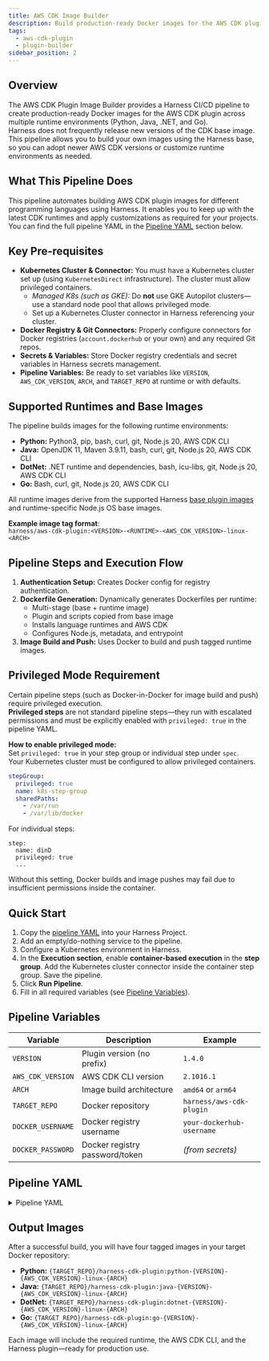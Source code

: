 ```yaml
---
title: AWS CDK Image Builder
description: Build production-ready Docker images for the AWS CDK plugin across multiple runtime environments.
tags: 
  - aws-cdk-plugin
  - plugin-builder
sidebar_position: 2
---
```


## Overview

The AWS CDK Plugin Image Builder provides a Harness CI/CD pipeline to create production-ready Docker images for the AWS CDK plugin across multiple runtime environments (Python, Java, .NET, and Go).  
Harness does not frequently release new versions of the CDK base image. This pipeline allows you to build your own images using the Harness base, so you can adopt newer AWS CDK versions or customize runtime environments as needed.

## What This Pipeline Does

This pipeline automates building AWS CDK plugin images for different programming languages using Harness. It enables you to keep up with the latest CDK runtimes and apply customizations as required for your projects.  
You can find the full pipeline YAML in the [Pipeline YAML](#pipeline-yaml) section below.

## Key Pre-requisites

- **Kubernetes Cluster & Connector:** You must have a Kubernetes cluster set up (using `KubernetesDirect` infrastructure). The cluster must allow privileged containers.  
  - *Managed K8s (such as GKE):* Do **not** use GKE Autopilot clusters—use a standard node pool that allows privileged mode.
  - Set up a Kubernetes Cluster connector in Harness referencing your cluster.
- **Docker Registry & Git Connectors:** Properly configure connectors for Docker registries (`account.dockerhub` or your own) and any required Git repos.
- **Secrets & Variables:** Store Docker registry credentials and secret variables in Harness secrets management.
- **Pipeline Variables:** Be ready to set variables like `VERSION`, `AWS_CDK_VERSION`, `ARCH`, and `TARGET_REPO` at runtime or with defaults.

## Supported Runtimes and Base Images

The pipeline builds images for the following runtime environments:

- **Python:** Python3, pip, bash, curl, git, Node.js 20, AWS CDK CLI
- **Java:** OpenJDK 11, Maven 3.9.11, bash, curl, git, Node.js 20, AWS CDK CLI
- **DotNet:** .NET runtime and dependencies, bash, icu-libs, git, Node.js 20, AWS CDK CLI
- **Go:** Bash, curl, git, Node.js 20, AWS CDK CLI

All runtime images derive from the supported Harness [base plugin images](https://hub.docker.com/r/harness/aws-cdk-plugin/tags) and runtime-specific Node.js OS base images.

**Example image tag format**:  
`harness/aws-cdk-plugin:<VERSION>-<RUNTIME>-<AWS_CDK_VERSION>-linux-<ARCH>`

## Pipeline Steps and Execution Flow

1. **Authentication Setup:** Creates Docker config for registry authentication.
2. **Dockerfile Generation:** Dynamically generates Dockerfiles per runtime:
    - Multi-stage (base + runtime image)
    - Plugin and scripts copied from base image
    - Installs language runtimes and AWS CDK
    - Configures Node.js, metadata, and entrypoint
3. **Image Build and Push:** Uses Docker to build and push tagged runtime images.

## Privileged Mode Requirement

Certain pipeline steps (such as Docker-in-Docker for image build and push) require privileged execution.  
**Privileged steps** are not standard pipeline steps—they run with escalated permissions and must be explicitly enabled with `privileged: true` in the pipeline YAML.

**How to enable privileged mode:**  
Set `privileged: true` in your step group or individual step under `spec`.  
Your Kubernetes cluster must be configured to allow privileged containers.

```yaml
stepGroup:
  privileged: true
  name: k8s-step-group
  sharedPaths:
    - /var/run
    - /var/lib/docker
```

For individual steps:
```
step:
  name: dinD
  privileged: true
  ...
```
Without this setting, Docker builds and image pushes may fail due to insufficient permissions inside the container.

## Quick Start

1. Copy the [pipeline YAML](/docs/continuous-delivery/cd-infrastructure/aws-cdk/cdk-image-build#pipeline-yaml) into your Harness Project.
2. Add an empty/do-nothing service to the pipeline.
3. Configure a Kubernetes environment in Harness.
4. In the **Execution section**, enable **container-based execution** in the **step group**. Add the Kubernetes cluster connector inside the container step group. Save the pipeline.
5. Click **Run Pipeline**.
6. Fill in all required variables (see [Pipeline Variables](#pipeline-variables)).

## Pipeline Variables

| Variable         | Description                        | Example                   |
| ---------------- | ---------------------------------- | ------------------------- |
| `VERSION`        | Plugin version (no prefix)         | `1.4.0`                   |
| `AWS_CDK_VERSION`| AWS CDK CLI version                | `2.1016.1`                |
| `ARCH`           | Image build architecture           | `amd64` or `arm64`        |
| `TARGET_REPO`    | Docker repository                  | `harness/aws-cdk-plugin`  |
| `DOCKER_USERNAME`| Docker registry username           | `your-dockerhub-username` |
| `DOCKER_PASSWORD`| Docker registry password/token     | *(from secrets)*          |

## Pipeline YAML

<details>
<summary>Pipeline YAML</summary>

Parameters to change:
- `projectIdentifier`, `orgIdentifier`, `connectorRef`, `your_k8s_connector`

```yaml
pipeline:
  projectIdentifier: your_project_identifier
  orgIdentifier: your_org_identifier
  tags: {}
  stages:
    - stage:
        identifier: cdk
        type: Deployment
        name: ckd
        spec:
          deploymentType: Kubernetes
          service:
            serviceRef: service
          environment:
            environmentRef: your_environment_identifier
            deployToAll: false
            infrastructureDefinitions:
              - identifier: your_infrastructure_identifier
          execution:
            steps:
              - stepGroup:
                  identifier: build
                  name: build
                  sharedPaths:
                    - /var/run
                    - /var/lib/docker
                  steps:
                    - step:
                        type: Background
                        name: dinD
                        identifier: Background
                        spec:
                          connectorRef: your_connector_identifier
                          image: docker:24.0-dind
                          shell: Sh
                          privileged: true
                    - step:
                        type: Run
                        name: Build and push
                        identifier: Run_2
                        spec:
                          connectorRef: your_connector_identifier
                          image: docker:24.0-dind
                          shell: Sh
                          command: |-
                            #!/bin/bash
                            set -euo pipefail
                            # Install common dependencies once - git/node/python/bash etc.
                            apk add --no-cache bash icu-libs krb5-libs libgcc libintl libssl3 libstdc++ zlib git curl python3 py3-pip bash curl
                            export VERSION="<+pipeline.variables.VERSION>"
                            export AWS_CDK_VERSION="<+pipeline.variables.AWS_CDK_VERSION>"
                            export ARCH="<+pipeline.variables.ARCH>"
                            export TARGET_REPO="<+pipeline.variables.TARGET_REPO>"
                            DOCKER_USERNAME=<+pipeline.variables.DOCKER_USERNAME>
                            DOCKER_PASSWORD=<+pipeline.variables.DOCKER_PASSWORD>
                            SOURCE_REGISTRY="harness/aws-cdk-plugin"
                            SCRATCH_IMAGE="${SOURCE_REGISTRY}:${VERSION}-base-${ARCH}"
                            docker version
                            docker info
                            echo "Logging into docker registry"
                            echo "${DOCKER_PASSWORD}" | docker login -u "${DOCKER_USERNAME}" --password-stdin
                            echo "Pulling base scratch image: ${SCRATCH_IMAGE}"
                            docker pull "${SCRATCH_IMAGE}"
                            # ##### Python image #####
                            PY_IMAGE="${TARGET_REPO}:python-${VERSION}-${AWS_CDK_VERSION}-linux-${ARCH}"
                            cat > Dockerfile.python << EOF
                            FROM ${SCRATCH_IMAGE} as scratch-content
                            FROM node:20-alpine3.16
                            COPY --from=scratch-content /opt/harness/plugin /opt/harness/aws-cdk-plugin
                            COPY --from=scratch-content /opt/harness/scripts /opt/harness/scripts
                            RUN chmod +x /opt/harness/aws-cdk-plugin /opt/harness/scripts/run.sh
                            RUN apk add --no-cache python3 py3-pip bash curl git
                            RUN pip3 install --upgrade pip
                            RUN node --version && npm --version
                            RUN npm install -g aws-cdk@${AWS_CDK_VERSION}
                            RUN cdk --version
                            LABEL org.label-schema.runtime="python"
                            ENTRYPOINT ["/opt/harness/scripts/run.sh"]
                            EOF
                            echo "Building Python runtime image"
                            docker build -t "${PY_IMAGE}" -f Dockerfile.python .
                            echo "Pushing Python runtime image"
                            docker push "${PY_IMAGE}"
                            ##### Java image #####
                            JAVA_IMAGE="${TARGET_REPO}:java-${VERSION}-${AWS_CDK_VERSION}-linux-${ARCH}"
                            MAVEN_VERSION=3.9.11
                            cat > Dockerfile.java << EOF
                            FROM ${SCRATCH_IMAGE} as scratch-content
                            FROM node:20-alpine3.16
                            # Copy plugin binary to expected path matching run.sh
                            COPY --from=scratch-content /opt/harness/plugin /opt/harness/aws-cdk-plugin
                            COPY --from=scratch-content /opt/harness/scripts /opt/harness/scripts
                            RUN chmod +x /opt/harness/aws-cdk-plugin /opt/harness/scripts/run.sh
                            RUN apk add --no-cache openjdk11-jre curl bash git
                            RUN curl -LO https://dlcdn.apache.org/maven/maven-3/${MAVEN_VERSION}/binaries/apache-maven-${MAVEN_VERSION}-bin.tar.gz && \\
                                tar -xzf apache-maven-${MAVEN_VERSION}-bin.tar.gz -C /usr/local && \\
                                rm apache-maven-${MAVEN_VERSION}-bin.tar.gz
                            ENV PATH=/usr/local/apache-maven-${MAVEN_VERSION}/bin:\$PATH
                            RUN java -version
                            RUN mvn -v
                            RUN node --version && npm --version
                            RUN npm install -g aws-cdk@${AWS_CDK_VERSION}
                            RUN cdk --version
                            LABEL org.label-schema.runtime="java"
                            ENTRYPOINT ["/opt/harness/scripts/run.sh"]
                            EOF
                            echo "Building Java runtime image"
                            docker build -t "${JAVA_IMAGE}" -f Dockerfile.java .
                            echo "Pushing Java runtime image"
                            docker push "${JAVA_IMAGE}"
                            echo "✅ Java runtime image built and pushed successfully."
                            # ##### Dotnet image #####
                            DOTNET_IMAGE="${TARGET_REPO}:dotnet-${VERSION}-${AWS_CDK_VERSION}-linux-${ARCH}"
                            cat > Dockerfile.dotnet << EOF
                            FROM ${SCRATCH_IMAGE} as scratch-content
                            FROM node:20-alpine3.16
                            COPY --from=scratch-content /opt/harness/plugin /opt/harness/aws-cdk-plugin
                            COPY --from=scratch-content /opt/harness/scripts /opt/harness/scripts
                            RUN chmod +x /opt/harness/aws-cdk-plugin /opt/harness/scripts/run.sh
                            RUN apk add --no-cache bash icu-libs krb5-libs libgcc libintl libssl3 libstdc++ zlib curl nodejs npm git
                            RUN echo "http://dl-3.alpinelinux.org/alpine/edge/testing" >> /etc/apk/repositories
                            RUN apk add --no-cache libgdiplus
                            RUN node --version && npm --version
                            RUN npm install -g aws-cdk@${AWS_CDK_VERSION}
                            RUN cdk --version
                            LABEL org.label-schema.runtime="dotnet"
                            ENTRYPOINT ["/opt/harness/scripts/run.sh"]
                            EOF
                            echo "Building Dotnet runtime image"
                            docker build -t "${DOTNET_IMAGE}" -f Dockerfile.dotnet .
                            echo "Pushing Dotnet runtime image"
                            docker push "${DOTNET_IMAGE}"
                            # ##### Go image #####
                            GO_IMAGE="${TARGET_REPO}:go-${VERSION}-${AWS_CDK_VERSION}-linux-${ARCH}"
                            cat > Dockerfile.go << EOF
                            FROM ${SCRATCH_IMAGE} as scratch-content
                            FROM node:20-alpine3.16
                            COPY --from=scratch-content /opt/harness/plugin /opt/harness/aws-cdk-plugin
                            COPY --from=scratch-content /opt/harness/scripts /opt/harness/scripts
                            RUN chmod +x /opt/harness/aws-cdk-plugin /opt/harness/scripts/run.sh
                            RUN apk add --no-cache bash curl git nodejs npm
                            RUN node --version && npm --version
                            RUN npm install -g aws-cdk@${AWS_CDK_VERSION}
                            RUN cdk --version
                            LABEL org.label-schema.runtime="go"
                            ENTRYPOINT ["/opt/harness/scripts/run.sh"]
                            EOF
                            echo "Building Go runtime image"
                            docker build -t "${GO_IMAGE}" -f Dockerfile.go .
                            echo "Pushing Go runtime image"
                            docker push "${GO_IMAGE}"
                            echo "All runtime images built and pushed successfully."
                        description: Build and push images for all rumtimes
                  stepGroupInfra:
                    type: KubernetesDirect
                    spec:
                      connectorRef: your_connector_identifier
            rollbackSteps: []
        failureStrategies:
          - onFailure:
              errors:
                - AllErrors
              action:
                type: StageRollback
        tags: {}
  variables:
    - name: VERSION
      type: String
      description: Version of the plugin (without 'v' prefix)
      required: true
      value: <+input>.default(1.4.0)
    - name: AWS_CDK_VERSION
      type: String
      description: AWS CDK version to install
      required: true
      value: <+input>.default(2.1016.1)
    - name: ARCH
      type: String
      description: Architecture to build for
      required: true
      value: <+input>.allowedValues(amd64,arm64)
    - name: TARGET_REPO
      type: String
      description: Target registry URL
      required: true
      value: your_target_registry_url
    - name: DOCKER_USERNAME
      type: String
      description: Registry username
      required: true
      value: your_registry_username
    - name: DOCKER_PASSWORD
      type: String
      description: Registry password
      required: true
      value: <+secrets.getValue("your-docker-pat")>
  identifier: cdk-build-push
  name: cdkbuildandpush
```
</details>

## Output Images

After a successful build, you will have four tagged images in your target Docker repository:  

- **Python:** `{TARGET_REPO}/harness-cdk-plugin:python-{VERSION}-{AWS_CDK_VERSION}-linux-{ARCH}`
- **Java:** `{TARGET_REPO}/harness-cdk-plugin:java-{VERSION}-{AWS_CDK_VERSION}-linux-{ARCH}`
- **DotNet:** `{TARGET_REPO}/harness-cdk-plugin:dotnet-{VERSION}-{AWS_CDK_VERSION}-linux-{ARCH}`
- **Go:** `{TARGET_REPO}/harness-cdk-plugin:go-{VERSION}-{AWS_CDK_VERSION}-linux-{ARCH}`

Each image will include the required runtime, the AWS CDK CLI, and the Harness plugin—ready for production use.
